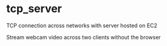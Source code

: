 # tcp_server
TCP connection across networks with server hosted on EC2

Stream webcam video across two clients without the browser
